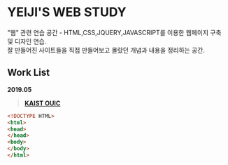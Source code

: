 # YEIJI'S WEB STUDY
"웹" 관련 연습 공간 - HTML,CSS,JQUERY,JAVASCRIPT를 이용한 웹페이지 구축 및 디자인 연습.  
잘 만들어진 사이트들을 직접 만들어보고 몰랐던 개념과 내용을 정리하는 공간.


## Work List

**2019.05**
> **[KAIST OUIC](/kaistOuic.md)**

```html
<!DOCTYPE HTML>
<html>
<head>
</head>
<body>
</body>
</html>
```

